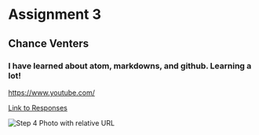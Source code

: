 # Assignment 3
## Chance Venters
### I have learned about atom, markdowns, and github. Learning a lot!

https://www.youtube.com/

[Link to Responses](C:\Users\vente\OneDrive\Desktop\assignment-03\responses.txt)

![Step 4 Photo with relative URL](C:\Users\vente\OneDrive\Desktop\assignment-03\images) 
